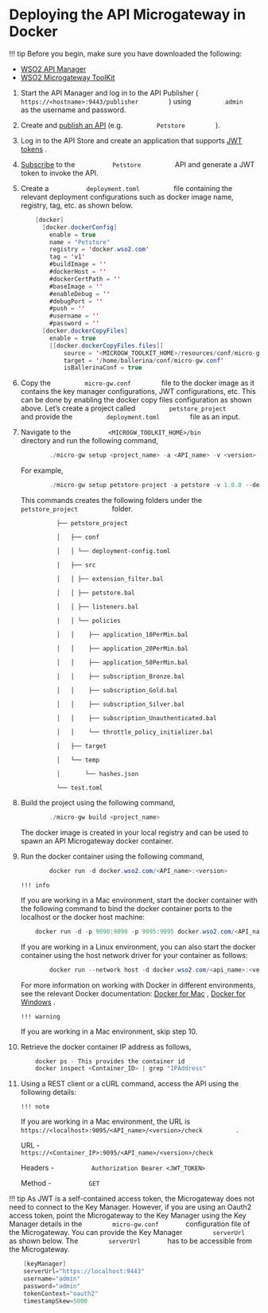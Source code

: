 # Deploying the API Microgateway in Docker

!!! tip
Before you begin, make sure you have downloaded the following:

-   [WSO2 API Manager](https://wso2.com/api-management/)
-   [WSO2 Microgateway ToolKit](https://wso2.com/api-management/api-microgateway/)


1.  Start the API Manager and log in to the API Publisher ( `          https://<hostname>:9443/publisher         ` ) using `          admin         ` as the username and password.
2.  Create and [publish an API](https://docs.wso2.com/display/AM250/Create+and+Publish+an+API) (e.g. `          Petstore         ` ).
3.  Log in to the API Store and create an application that supports [JWT tokens](https://docs.wso2.com/display/AM260/Microgateway+Quick+Start#MicrogatewayQuickStart-GenerateaJWTtokenandinvoketheAPI) .

4.  [Subscribe](https://docs.wso2.com/display/AM260/Subscribe+to+an+API) to the `           Petstore          ` API and generate a JWT token to invoke the API.

5.  Create a `           deployment.toml          ` file containing the relevant deployment configurations such as docker image name, registry, tag, etc. as shown below.

    ``` java
        [docker]
          [docker.dockerConfig]
            enable = true
            name = "Petstore"
            registry = 'docker.wso2.com'
            tag = 'v1'
            #buildImage = ''
            #dockerHost = ''
            #dockerCertPath = ''
            #baseImage = ''
            #enableDebug = ''
            #debugPort = ''
            #push = ''
            #username = ''
            #password = ''
          [docker.dockerCopyFiles]
            enable = true
            [[docker.dockerCopyFiles.files]]
                source = '<MICROGW_TOOLKIT_HOME>/resources/conf/micro-gw.conf'
                target = '/home/ballerina/conf/micro-gw.conf'
                isBallerinaConf = true
    ```

6.  Copy the `          micro-gw.conf         ` file to the docker image as it contains the key manager configurations, JWT configurations, etc. This can be done by enabling the docker copy files configuration as shown above.
    Let’s create a project called `          petstore_project         ` and provide the `          deployment.toml         ` file as an input.
7.  Navigate to the `           <MICROGW_TOOLKIT_HOME>/bin          ` directory and run the following command,

    ``` java
            ./micro-gw setup <project_name> -a <API_name> -v <version> --deployment-config deployment.toml
    ```

    For example,

    ``` java
            ./micro-gw setup petstore-project -a petstore -v 1.0.0 --deployment-config deployment.toml
    ```

    This commands creates the following folders under the `           petstore_project          ` folder.

    `           ├── petstore_project          `

    `           │   ├── conf          `

    `           │   │ └── deployment-config.toml          `

    `           │   ├── src          `

    `           │   │ ├── extension_filter.bal          `

    `           │   │ ├── petstore.bal          `

    `           │   │ ├── listeners.bal          `

    `           │   │ └── policies          `

    `           │   │    ├── application_10PerMin.bal          `

    `           │   │    ├── application_20PerMin.bal          `

    `           │   │    ├── application_50PerMin.bal          `

    `           │   │    ├── subscription_Bronze.bal          `

    `           │   │    ├── subscription_Gold.bal          `

    `           │   │    ├── subscription_Silver.bal          `

    `           │   │    ├── subscription_Unauthenticated.bal          `

    `           │   │    └── throttle_policy_initializer.bal          `

    `           │   ├── target          `

    `           │   └── temp          `

    `           │       └── hashes.json          `

    `           └── test.toml          `

8.  Build the project using the following command,

    ``` java
            ./micro-gw build <project_name>
    ```

    The docker image is created in your local registry and can be used to spawn an API Microgateway docker container.

9.  Run the docker container using the following command,

    ``` java
            docker run -d docker.wso2.com/<API_name>:<version>
    ```

        !!! info
    If you are working in a Mac environment, start the docker container with the following command to bind the docker container ports to the localhost or the docker host machine:

    ``` java
        docker run -d -p 9090:9090 -p 9095:9095 docker.wso2.com/<API_name>:<version>
    ```

    If you are working in a Linux environment, you can also start the docker container using the host network driver for your container as follows:

    ``` java
            docker run --network host -d docker.wso2.com/<api_name>:<version>
    ```

    For more information on working with Docker in different environments, see the relevant Docker documentation: [Docker for Mac](https://docs.docker.com/docker-for-mac/) , [Docker for Windows](https://docs.docker.com/docker-for-windows/) .

        !!! warning
    If you are working in a Mac environment, skip step 10.


10. Retrieve the docker container IP address as follows,

    ``` java
        docker ps - This provides the container id
        docker inspect <Container_ID> | grep "IPAddress"
    ```

11. Using a REST client or a cURL command, access the API using the following details:

        !!! note
    If you are working in a Mac environment, the URL is `           https://<localhost>:9095/<API_name>/<version>/check          ` .


    URL - `           https://<Container_IP>:9095/<API_name>/<version>/check          `

    Headers - `           Authorization Bearer <JWT_TOKEN>          `

    Method - `           GET          `

!!! tip
As JWT is a self-contained access token, the Microgateway does not need to connect to the Key Manager. However, if you are using an Oauth2 access token, point the Microgateway to the Key Manager using the Key Manager details in the `         micro-gw.conf        ` configuration file of the Microgateway. You can provide the Key Manager `         serverUrl        ` as shown below. The `         serverUrl        ` has to be accessible from the Microgateway.

``` java
    [keyManager]
    serverUrl="https://localhost:9443"
    username="admin"
    password="admin"
    tokenContext="oauth2"
    timestampSkew=5000
```


